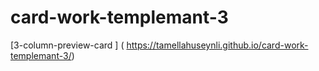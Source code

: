 # card-work-templemant-3
[3-column-preview-card ] ( https://tamellahuseynli.github.io/card-work-templemant-3/)
